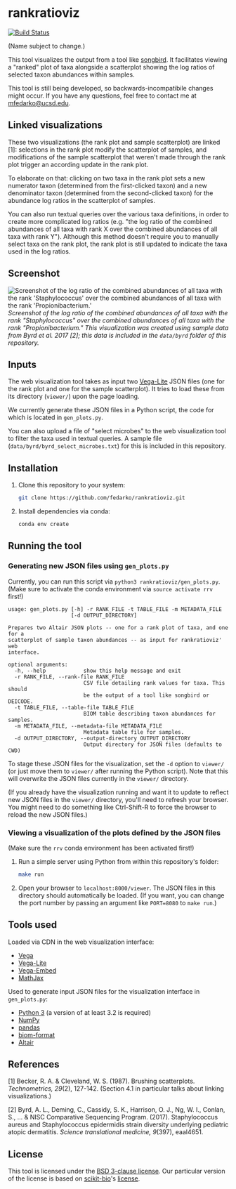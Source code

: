 # rankratioviz
[![Build Status](https://travis-ci.org/fedarko/rankratioviz.svg?branch=master)](https://travis-ci.org/fedarko/rankratioviz)

(Name subject to change.)

This tool visualizes the output from a tool like
[songbird](https://github.com/mortonjt/songbird). It facilitates viewing
a "ranked" plot of taxa alongside a scatterplot showing the log ratios of
selected taxon abundances within samples.

This tool is still being developed, so backwards-incompatibile changes might
occur. If you have any questions, feel free to contact me at mfedarko@ucsd.edu.

## Linked visualizations
These two visualizations (the rank plot and sample scatterplot) are linked [1]:
selections in the rank plot modify the scatterplot of samples, and
modifications of the sample scatterplot that weren't made through the rank plot
trigger an according update in the rank plot.

To elaborate on that: clicking on two taxa in the rank plot sets a new
numerator taxon (determined from the first-clicked taxon) and a new denominator
taxon (determined from the second-clicked taxon) for the abundance log ratios
in the scatterplot of samples.

You can also run textual queries over the various taxa definitions, in order to
create more complicated log ratios
(e.g. "the log ratio of the combined abundances of all
taxa with rank X over the combined abundances of all taxa with rank Y").
Although this method doesn't require you to manually select taxa on the rank
plot, the rank plot is still updated to indicate the taxa used in the log
ratios.

## Screenshot

![Screenshot of the log ratio of the combined abundances of all taxa with the rank 'Staphylococcus' over the combined abundances of all taxa with the rank 'Propionibacterium.'](https://raw.githubusercontent.com/fedarko/rankratioviz/master/screenshots/genera.png)
_Screenshot of the log ratio of the combined abundances of all taxa with the rank "Staphylococcus" over the combined abundances of all taxa with the rank "Propionibacterium." This visualization was created using sample data from Byrd et al. 2017 [2]; this data is included in the `data/byrd` folder of this repository._

## Inputs

The web visualization tool takes as input two
[Vega-Lite](https://vega.github.io/vega-lite/)
JSON files (one for the rank plot and one for the sample scatterplot). It tries
to load these from its directory (`viewer/`) upon the page loading.

We currently generate these JSON files in a Python
script, the code for which is located in `gen_plots.py`.

You can also upload a file of "select microbes" to the web visualization tool to
filter the taxa used in
textual queries. A sample file (`data/byrd/byrd_select_microbes.txt`) for this is
included in this repository.

## Installation

1. Clone this repository to your system:

   ```bash
   git clone https://github.com/fedarko/rankratioviz.git
   ```

2. Install dependencies via conda:

   ```bash
   conda env create
   ```

## Running the tool

### Generating new JSON files using `gen_plots.py`

Currently, you can run this script via `python3 rankratioviz/gen_plots.py`.
(Make sure to activate the conda environment via `source activate rrv` first!)

```
usage: gen_plots.py [-h] -r RANK_FILE -t TABLE_FILE -m METADATA_FILE
                    [-d OUTPUT_DIRECTORY]

Prepares two Altair JSON plots -- one for a rank plot of taxa, and one for a
scatterplot of sample taxon abundances -- as input for rankratioviz' web
interface.

optional arguments:
  -h, --help            show this help message and exit
  -r RANK_FILE, --rank-file RANK_FILE
                        CSV file detailing rank values for taxa. This should
                        be the output of a tool like songbird or DEICODE.
  -t TABLE_FILE, --table-file TABLE_FILE
                        BIOM table describing taxon abundances for samples.
  -m METADATA_FILE, --metadata-file METADATA_FILE
                        Metadata table file for samples.
  -d OUTPUT_DIRECTORY, --output-directory OUTPUT_DIRECTORY
                        Output directory for JSON files (defaults to CWD)
```

To stage these JSON files for the visualization,
set the `-d` option to `viewer/` (or just move them to `viewer/` after running
the Python script). Note that this will overwrite the JSON files currently in
the `viewer/` directory.

(If you already have the visualization running and want it to update to reflect
new JSON files in the `viewer/` directory, you'll need to refresh your browser.
You might need to do something like Ctrl-Shift-R to force the browser to reload
the new JSON files.)

### Viewing a visualization of the plots defined by the JSON files

(Make sure the `rrv` conda environment has been activated first!)

1. Run a simple server using Python from within this repository's folder:
   ```bash
   make run
   ```

2. Open your browser to `localhost:8000/viewer`. The JSON files in this
   directory should automatically be loaded. (If you want, you can
   change the port number by passing an argument like `PORT=8080` to
   `make run`.)

## Tools used

Loaded via CDN in the web visualization interface:
- [Vega](https://vega.github.io/vega/)
- [Vega-Lite](https://vega.github.io/vega-lite/)
- [Vega-Embed](https://github.com/vega/vega-embed)
- [MathJax](https://www.mathjax.org/)

Used to generate input JSON files for the visualization interface in
`gen_plots.py`:
- [Python 3](https://www.python.org/) (a version of at least 3.2 is required)
- [NumPy](http://www.numpy.org/)
- [pandas](https://pandas.pydata.org/)
- [biom-format](http://biom-format.org/)
- [Altair](https://altair-viz.github.io/)

## References

[1] Becker, R. A. & Cleveland, W. S. (1987). Brushing scatterplots. _Technometrics, 29_(2), 127-142. (Section 4.1 in particular talks about linking visualizations.)

[2] Byrd, A. L., Deming, C., Cassidy, S. K., Harrison, O. J., Ng, W. I., Conlan, S., ... & NISC Comparative Sequencing Program. (2017). Staphylococcus aureus and Staphylococcus epidermidis strain diversity underlying pediatric atopic dermatitis. _Science translational medicine, 9_(397), eaal4651.

## License

This tool is licensed under the [BSD 3-clause license](https://en.wikipedia.org/wiki/BSD_licenses#3-clause_license_(%22BSD_License_2.0%22,_%22Revised_BSD_License%22,_%22New_BSD_License%22,_or_%22Modified_BSD_License%22)).
Our particular version of the license is based on [scikit-bio](https://github.com/biocore/scikit-bio)'s [license](https://github.com/biocore/scikit-bio/blob/master/COPYING.txt).
